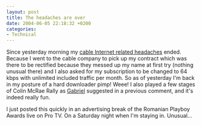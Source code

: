 ```yaml
---
layout: post
title: The headaches are over
date: 2004-06-05 22:18:32 +0200
categories:
- Technical
---
```

Since yesterday morning my <a href="http://www.rusiczki.net/2004/06/01/cabled-headaches/">cable Internet related headaches</a> ended. Because I went to the cable company to pick up my contract which was there to be rectified because they messed up my name at first try (nothing unusual there) and I also asked for my subscription to be changed to 64 kbps with unlimited included traffic per month. So as of yesterday I'm back in my posture of a hard downloader pimp! Weee! I also played a few stages of Colin McRae Rally as <a href="http://www.timbru.com">Gabriel</a> suggested in a previous comment, and it's indeed really fun.

I just posted this quickly in an advertising break of the Romanian Playboy Awards live on Pro TV. On a Saturday night when I'm staying in. Unusual...

